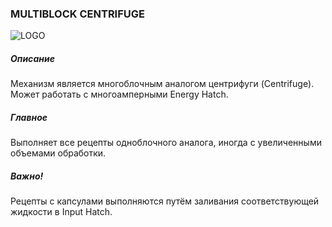### MULTIBLOCK CENTRIFUGE

![LOGO](https://cdn.discordapp.com/attachments/916288528546144256/939507189628932207/centrifuge.png)

##### Описание

Механизм является многоблочным аналогом центрифуги (Centrifuge). Может работать с многоамперными Energy Hatch.

##### Главное

Выполняет все рецепты одноблочного аналога, иногда с увеличенными объемами обработки.

##### Важно!

Рецепты с капсулами выполняются путём заливания соответствующей жидкости в Input Hatch. 

